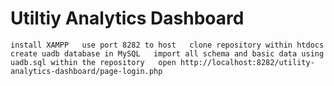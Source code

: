 # Utiltiy Analytics Dashboard

`
install XAMPP  
use port 8282 to host  
clone repository within htdocs  
create uadb database in MySQL  
import all schema and basic data using uadb.sql within the repository  
open http://localhost:8282/utility-analytics-dashboard/page-login.php  
`
